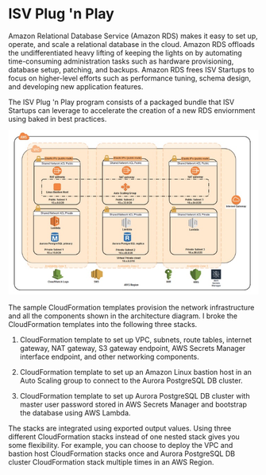 # ISV Plug 'n Play

Amazon Relational Database Service (Amazon RDS) makes it easy to set up, operate, and scale a relational database in the cloud. Amazon RDS offloads the undifferentiated heavy lifting of keeping the lights on by automating time-consuming administration tasks such as hardware provisioning, database setup, patching, and backups. Amazon RDS frees ISV Startups to focus on higher-level efforts such as performance tuning, schema design, and developing new application features.

The ISV Plug 'n Play program consists of a packaged bundle that ISV Startups can leverage to accelerate the creation of a new RDS enviornment using baked in best practices.


![alt text](https://github.com/aws-samples/amazon-isv-plug-n-play/blob/main/ISVPnPRefArch.jpg?raw=true)

The sample CloudFormation templates provision the network infrastructure and all the components shown in the architecture diagram. I broke the CloudFormation templates into the following three stacks.

1. CloudFormation template to set up VPC, subnets, route tables, internet gateway, NAT gateway, S3 gateway endpoint, AWS Secrets Manager interface endpoint, and other networking components.
    
2. CloudFormation template to set up an Amazon Linux bastion host in an Auto Scaling group to connect to the Aurora PostgreSQL DB cluster.
    
3. CloudFormation template to set up Aurora PostgreSQL DB cluster with master user password stored in AWS Secrets Manager and bootstrap the database using AWS Lambda.

The stacks are integrated using exported output values. Using three different CloudFormation stacks instead of one nested stack gives you some flexibility. For example, you can choose to deploy the VPC and bastion host CloudFormation stacks once and Aurora PostgreSQL DB cluster CloudFormation stack multiple times in an AWS Region.

